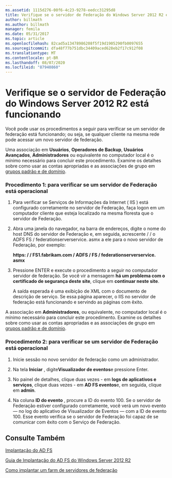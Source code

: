 ```yaml
---
ms.assetid: 1115d276-00f6-4c23-9278-eedcc31295d8
title: Verifique se o servidor de Federação do Windows Server 2012 R2 está funcionando
author: billmath
ms.author: billmath
manager: femila
ms.date: 05/31/2017
ms.topic: article
ms.openlocfilehash: 82cad5a13478986208f5f19d1905290fb0097655
ms.sourcegitcommit: dfa48f77b751dbc34409aced628eb2f17c912f08
ms.translationtype: MT
ms.contentlocale: pt-BR
ms.lasthandoff: 08/07/2020
ms.locfileid: "87940860"
---
```

# <a name="verify-your-windows-server-2012-r2-federation-server-is-operational"></a>Verifique se o servidor de Federação do Windows Server 2012 R2 está funcionando



Você pode usar os procedimentos a seguir para verificar se um servidor de federação está funcionando; ou seja, se qualquer cliente na mesma rede pode acessar um novo servidor de federação.

Uma associação em **Usuários**, **Operadores de Backup**, **Usuários Avançados**, **Administradores** ou equivalente no computador local é o mínimo necessário para concluir este procedimento.  Examine os detalhes sobre como usar as contas apropriadas e as associações de grupo em [grupos padrão e de domínio](https://go.microsoft.com/fwlink/?LinkId=83477).

### <a name="procedure-1-to-verify-that-a-federation-server-is-operational"></a>Procedimento 1: para verificar se um servidor de Federação está operacional

1.  Para verificar se Serviços de Informações da Internet \( IIS \) está configurado corretamente no servidor de Federação, faça logon em um computador cliente que esteja localizado na mesma floresta que o servidor de Federação.

2.  Abra uma janela do navegador, na barra de endereços, digite o nome do host DNS do servidor de Federação e, em seguida, acrescente \/ \/ o ADFS FS \/ federationserverservice. asmx a ele para o novo servidor de Federação, por exemplo:

    **https: \/ \/ FS1.fabrikam.com \/ ADFS \/ FS \/ federationserverservice. asmx**

3.  Pressione ENTER e execute o procedimento a seguir no computador servidor de federação. Se você vir a mensagem **há um problema com o certificado de segurança deste site**, clique em **continuar neste site**.

    A saída esperada é uma exibição de XML com o documento de descrição de serviço. Se essa página aparecer, o IIS no servidor de federação está funcionando e servindo as páginas com êxito.

A associação em **Administradores**, ou equivalente, no computador local é o mínimo necessário para concluir este procedimento.  Examine os detalhes sobre como usar as contas apropriadas e as associações de grupo em [grupos padrão e de domínio](https://go.microsoft.com/fwlink/?LinkId=83477).

### <a name="procedure-2-to-verify-that-a-federation-server-is-operational"></a>Procedimento 2: para verificar se um servidor de Federação está operacional

1.  Inicie sessão no novo servidor de federação como um administrador.

2.  Na tela **Iniciar** , digite**Visualizador de eventos**e pressione Enter.

3.  No painel de detalhes, clique duas vezes \- em **logs de aplicativos e serviços**, clique duas vezes \- em **AD FS eventos**e, em seguida, clique em **admin**.

4.  Na coluna **ID do evento** , procure a ID do evento 100. Se o servidor de Federação estiver configurado corretamente, você verá um novo evento — no log do aplicativo de Visualizador de Eventos — com a ID de evento 100. Esse evento verifica se o servidor de Federação foi capaz de se comunicar com êxito com o Serviço de Federação.

## <a name="see-also"></a>Consulte Também

[Implantação do AD FS](../../ad-fs/AD-FS-Deployment.md)

[Guia de Implantação do AD FS do Windows Server 2012 R2](../../ad-fs/deployment/Windows-Server-2012-R2-AD-FS-Deployment-Guide.md)

[Como implantar um farm de servidores de federação](../../ad-fs/deployment/Deploying-a-Federation-Server-Farm.md)



